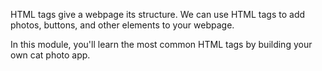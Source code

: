 HTML tags give a webpage its structure. We can use HTML tags to add photos, buttons, and other elements to your webpage.

In this module, you'll learn the most common HTML tags by building your own cat photo app.
